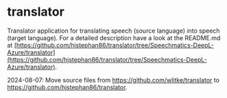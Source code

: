 # translator
Translator application for translating speech (source language) into speech (target language).
For a detailed description have a look at the README.md at [https://github.com/hjstephan86/translator/tree/Speechmatics-DeepL-Azure/translator](https://github.com/hjstephan86/translator/tree/Speechmatics-DeepL-Azure/translator).

2024-08-07: Move source files from https://github.com/wlitke/translator to https://github.com/hjstephan86/translator.
